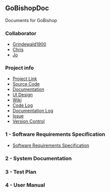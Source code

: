 ## GoBishopDoc
Documents for GoBishop
### Collaborator
- [Grindewald1900](https://github.com/Grindewald1900)
- [Chris](https://github.com/ChuqianTao)
- [Jo](https://github.com/Yuxuanjojo)

### Project info  
- [Project Link](https://github.com/users/Grindewald1900/projects/1)  
- [Source Code](https://github.com/Grindewald1900/GoBishop)
- [Documentation](https://github.com/Grindewald1900/GoBishopDoc)  
- [UI Design](https://modao.cc/app/bf7be61ff0e1f171e19bac028d956ae97024a14c?simulator_type=device&sticky#screen=skj7molhzbzw9q0)
- [Wiki]()
- [Code Log](https://github.com/Grindewald1900/GoBishop/commits)
- [Documentation Log](https://github.com/Grindewald1900/GoBishopDoc/commits)
- [Issue](https://github.com/Grindewald1900/GoBishop/issues)
- [Version Control](https://github.com/Grindewald1900/GoBishop/branches)

### 1 - Software Requirements Specification 
- [Software Requirements Specification](https://github.com/Grindewald1900/GoBishopDoc/blob/main/Requirement/Software%20Requirements%20Specification.md)

### 2 - System Documentation


### 3 - Test Plan



### 4 - User Manual

